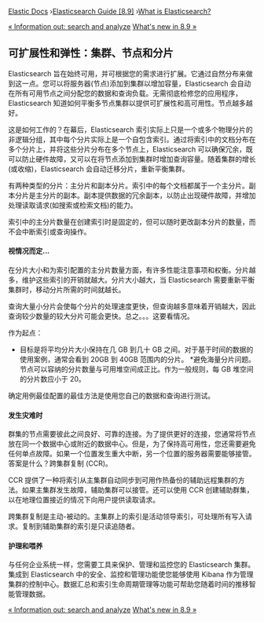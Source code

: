 

[Elastic Docs](/guide/) ›[Elasticsearch Guide [8.9]](index.md) ›[What is
Elasticsearch?](elasticsearch-intro.md)

[« Information out: search and analyze](search-analyze.md) [What's new in
8.9 »](release-highlights.md)

## 可扩展性和弹性：集群、节点和分片

Elasticsearch 旨在始终可用，并可根据您的需求进行扩展。它通过自然分布来做到这一点。您可以将服务器(节点)添加到集群以增加容量，Elasticsearch 会自动在所有可用节点之间分配您的数据和查询负载。无需彻底检修您的应用程序，Elasticsearch 知道如何平衡多节点集群以提供可扩展性和高可用性。节点越多越好。

这是如何工作的？在幕后，Elasticsearch 索引实际上只是一个或多个物理分片的非逻辑分组，其中每个分片实际上是一个自包含索引。通过将索引中的文档分布在多个分片上，并将这些分片分布在多个节点上，Elasticsearch 可以确保冗余，既可以防止硬件故障，又可以在将节点添加到集群时增加查询容量。随着集群的增长(或收缩)，Elasticsearch 会自动迁移分片，重新平衡集群。

有两种类型的分片：主分片和副本分片。索引中的每个文档都属于一个主分片。副本分片是主分片的副本。副本提供数据的冗余副本，以防止出现硬件故障，并增加处理读取请求(如搜索或检索文档)的能力。

索引中的主分片数量在创建索引时是固定的，但可以随时更改副本分片的数量，而不会中断索引或查询操作。

#### 视情况而定...

在分片大小和为索引配置的主分片数量方面，有许多性能注意事项和权衡。分片越多，维护这些索引的开销就越大。分片大小越大，当 Elasticsearch 需要重新平衡集群时，移动分片所需的时间就越长。

查询大量小分片会使每个分片的处理速度更快，但查询越多意味着开销越大，因此查询较少数量的较大分片可能会更快。总之。。。这要看情况。

作为起点：

* 目标是将平均分片大小保持在几 GB 到几十 GB 之间。对于基于时间的数据的使用案例，通常会看到 20GB 到 40GB 范围内的分片。  *避免海量分片问题。节点可以容纳的分片数量与可用堆空间成正比。作为一般规则，每 GB 堆空间的分片数应小于 20。

确定用例最佳配置的最佳方法是使用您自己的数据和查询进行测试。

#### 发生灾难时

群集的节点需要彼此之间良好、可靠的连接。为了提供更好的连接，您通常将节点放在同一个数据中心或附近的数据中心。但是，为了保持高可用性，您还需要避免任何单点故障。如果一个位置发生重大中断，另一个位置的服务器需要能够接管。答案是什么？跨集群复制 (CCR)。

CCR 提供了一种将索引从主集群自动同步到可用作热备份的辅助远程集群的方法。如果主集群发生故障，辅助集群可以接管。还可以使用 CCR 创建辅助群集，以在地理位置接近的情况下向用户提供读取请求。

跨集群复制是主动-被动的。主集群上的索引是活动领导索引，可处理所有写入请求。复制到辅助集群的索引是只读追随者。

#### 护理和喂养

与任何企业系统一样，您需要工具来保护、管理和监控您的 Elasticsearch 集群。集成到 Elasticsearch 中的安全、监控和管理功能使您能够使用 Kibana 作为管理集群的控制中心。数据汇总和索引生命周期管理等功能可帮助您随着时间的推移智能管理数据。

[« Information out: search and analyze](search-analyze.md) [What's new in
8.9 »](release-highlights.md)
